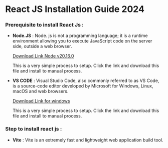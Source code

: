 # React JS Installation Guide 2024

### Prerequisite to install React Js :

- **Node.JS** : Node. js is not a programming language; it is a runtime environment allowing you to execute JavaScript code on the server side, outside a web browser.

  [Download Link Node v20.16.0](https://nodejs.org/dist/v20.16.0/node-v20.16.0-x64.msi)

  This is a very simple process to setup. Click the link and download this file and install to manual process.

- **VS CODE** : Visual Studio Code, also commonly referred to as VS Code, is a source-code editor developed by Microsoft for Windows, Linux, macOS and web browsers.
  
  [Download Link for windows](https://code.visualstudio.com/Download#)

  This is a very simple process to setup. Click the link and download this file and install to manual process.


### Step to install react js :

- **Vite** : Vite is an extremely fast and lightweight web application build tool.

  



